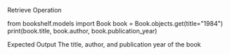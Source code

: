 Retrieve Operation

from bookshelf.models import Book
book = Book.objects.get(title="1984")
print(book.title, book.author, book.publication_year)

Expected Output
The title, author, and publication year of the book

